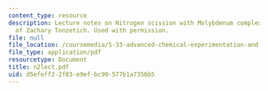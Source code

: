 ```yaml
---
content_type: resource
description: Lecture notes on Nitrogen scission with Molybdenum complex, Courtesy
  of Zachary Tonzetich. Used with permission.
file: null
file_location: /coursemedia/5-33-advanced-chemical-experimentation-and-instrumentation-fall-2007/d5efeff22f83e9efbc99577b1a7356b5_n2lect.pdf
file_type: application/pdf
resourcetype: Document
title: n2lect.pdf
uid: d5efeff2-2f83-e9ef-bc99-577b1a7356b5
---
```

